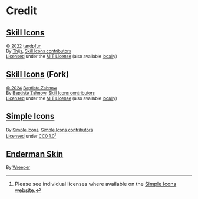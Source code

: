 # Credit

## [Skill Icons][skill-icons]

<sup>[&copy; 2022][skill-icons-copyright] [tandpfun][skill-icons-author]</sup>\
<sup>By [Thijs][skill-icons-author], [Skill Icons contributors][skill-icons-contributors]</sup>\
<sup>[Licensed][skill-icons-license-statement] under the [MIT License][skill-icons-license] (also available [locally][mit-license-local])</sup>

## [Skill Icons][skill-icons-fork] (Fork)

<sup>[&copy; 2024][skill-icons-fork-copyright] [Baptiste Zahnow][skill-icons-fork-author]</sup>\
<sup>By [Baptiste Zahnow][skill-icons-fork-author], [Skill Icons contributors][skill-icons-fork-contributors]</sup>\
<sup>[Licensed][skill-icons-fork-license-statement] under the [MIT License][skill-icons-fork-license] (also available [locally][mit-license-local])</sup>

## [Simple Icons][simple-icons]

<sup>By [Simple Icons][simple-icons-author], [Simple Icons contributors][simple-icons-contributors]</sup>\
<sup>[Licensed][simple-icons-license-notice] under [CC0 1.0][simple-icons-license][^1]</sup>

[^1]: Please see individual licenses where available on the [Simple Icons website][simple-icons].

## [Enderman Skin][enderman-skin]

<sup>By [Wreeper][enderman-skin-author]</sup>

<!-- Link aliases -->

[simple-icons]: https://simpleicons.org/
[simple-icons-author]: https://github.com/simple-icons
[simple-icons-contributors]: https://github.com/simple-icons/simple-icons/graphs/contributors
[simple-icons-license-notice]: https://github.com/simple-icons/simple-icons/blob/2e429498700c98d2a83249de9e4bc414378dd119/DISCLAIMER.md?plain=1#L20
[simple-icons-license]: https://github.com/simple-icons/simple-icons/blob/2e429498700c98d2a83249de9e4bc414378dd119/LICENSE.md

[skill-icons]: https://skillicons.dev/
[skill-icons-copyright]: https://github.com/tandpfun/skill-icons/blob/65dea6c4eaca7da319e552c09f4cf5a9a8dab2c8/LICENSE#L3
[skill-icons-author]: https://thijs.gg/
[skill-icons-contributors]: https://github.com/tandpfun/skill-icons/graphs/contributors
[skill-icons-license-statement]: https://github.com/tandpfun/skill-icons/tree/65dea6c4eaca7da319e552c09f4cf5a9a8dab2c8?tab=License-1-ov-file
[skill-icons-license]: https://github.com/tandpfun/skill-icons/blob/65dea6c4eaca7da319e552c09f4cf5a9a8dab2c8/LICENSE

[skill-icons-fork]: https://github.com/LelouchFR/skill-icons/tree/4541ac82bd12ba65734dfcd23e4624f1576c898a
[skill-icons-fork-copyright]: https://github.com/LelouchFR/skill-icons/blob/4541ac82bd12ba65734dfcd23e4624f1576c898a/LICENSE#L1
[skill-icons-fork-author]: https://baptiste-zahnow.netlify.app/
[skill-icons-fork-contributors]: https://github.com/LelouchFR/skill-icons/graphs/contributors
[skill-icons-fork-license-statement]: https://github.com/LelouchFR/skill-icons/tree/4541ac82bd12ba65734dfcd23e4624f1576c898a?tab=License-1-ov-file
[skill-icons-fork-license]: https://github.com/LelouchFR/skill-icons/blob/4541ac82bd12ba65734dfcd23e4624f1576c898a/LICENSE

[enderman-skin]: https://skins.wreeper.com/skins/enderman/
[enderman-skin-author]: https://wreeper.com/

<!-- Generic licenses -->

[mit-license-local]: ../assets/text/licenses/MIT

